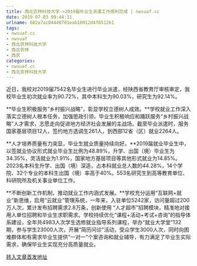 ```yaml
---
title: 西北农林科技大学->2019届毕业生派遣工作顺利完成 | nwsuaf.cc
date: 2019-07-03 09:44:11
urlname: 682a7ac04440701eab10912d4f6512b1
tags: 
- nwsuaf.cc
- nwsuaf
- 西北农林科技大学
- 西北农林
- 西农
categories:
- nwsuaf.cc
- 西北农林科技大学
---
```



近日，我校对2019届7542名毕业生进行毕业派遣，经陕西省教育厅审核审定，我校毕业生初次就业率为90.72%，其中本科生为90.03%，研究生为92.14%。

**毕业生积极服务“乡村振兴战略”，彰显学校立德树人成效。**学校就业工作深入落实立德树人根本任务，加强思政引领，毕业生积极响应和踊跃服务“乡村振兴战略”人才需求，志愿走向促进地方经济社会发展的主战场。截至毕业派遣时，服务国家基层项目12人，签约地方选调生261人，到西部12省（区）就业2264人。

**人才培养质量有力突显，毕业生就业质量持续向好。**2019届就业毕业生中，以签就业协议形式就业毕业生比例为48.89%，升学、出国（境）毕业生为34.35%，灵活就业为1.91%，国家地方基层项目等其他形式就业为14.85%。2023名本科生升学、出国（境）深造，占本科就业总人数的44.28%，14个学院、32个专业的本科生出国（境）率高于40%。553名研究生到高等教育单位、科研院所及机关事业单位工作。

**不断创新工作机制，推动就业工作内涵式发展。**学校充分运用“互联网+就业”新思维，启用“云就业”管理系统，一年来，入驻单位5242家，访问量超过200万人次，累计发布招聘需求2.8万条，创新使用 “人才超市”招聘模块，精准地对接用人单位招聘和毕业生求职需求。学校持续优化“课程+活动+考试+咨询”的指导体系建设，全年共4983人次学生选修就业指导系列课程，举办“就业大学堂”132期，参与学生23000人次，开展“简历问诊”活动，受众学生3000人次，同时向困难群体和有需求毕业生提供“一对一”个案咨询和就业辅导，有力满足了毕业生实际需求，确保毕业生实现充分高质量就业。





[转入文章首发地址](https://news.nwsuaf.edu.cn/xnxw/90682.htm)